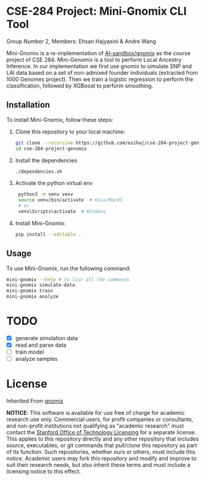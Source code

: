 # CSE-284 Project: Mini-Gnomix CLI Tool
Group Number 2, Members: Ehsan Hajyasini & Andre Wang


Mini-Gnomix is a re-implementation of [AI-sandbox/gnomix](https://github.com/AI-sandbox/gnomix) as the course project of CSE 284. Mini-Genomix is a tool to perform Local Ancestry Inference. In our implementation we first use gnomix to simulate SNP and LAI data based on a set of non-admixed founder individuals (extracted from 1000 Genomes project). Then we train a logistic regression to perform the classification, followed by XGBoost to perform smoothing.

## Installation

To install Mini-Gnomix, follow these steps:

1. Clone this repository to your local machine:

    ```bash
    git clone --recursive https://github.com/esihaj/cse-284-project-genomix.git
    cd cse-284-project-genomix
    ```
2. Install the dependencies
   ```bash
   ./dependencies.sh
   ```
3. Activate the python virtual env
   ```bash
    python3 -m venv venv
    source venv/bin/activate  # Unix/MacOS
    # or
    venv\Scripts\activate  # Windows
    ```
4. Install Mini-Gnomix:

    ```bash
    pip install --editable .
    ```

## Usage

To use Mini-Gnomix, run the following command:

```bash
mini-gnomix --help # to list all the commands
mini-gnomix simulate-data
mini-gnomix train
mini-gnomix analyze
```

# TODO

- [x] generate simulation data
- [x] read and parse data
- [ ] train model
- [ ] analyze samples 

# License
Inherited From [gnomix](https://github.com/AI-sandbox/gnomix/blob/main/LICENSE.md)

**NOTICE**: This software is available for use free of charge for academic research use only. Commercial users, for profit companies or consultants, and non-profit institutions not qualifying as "academic research" must contact the [Stanford Office of Technology Licensing](https://otl.stanford.edu/) for a separate license. This applies to this repository directly and any other repository that includes source, executables, or git commands that pull/clone this repository as part of its function. Such repositories, whether ours or others, must include this notice. Academic users may fork this repository and modify and improve to suit their research needs, but also inherit these terms and must include a licensing notice to this effect.
